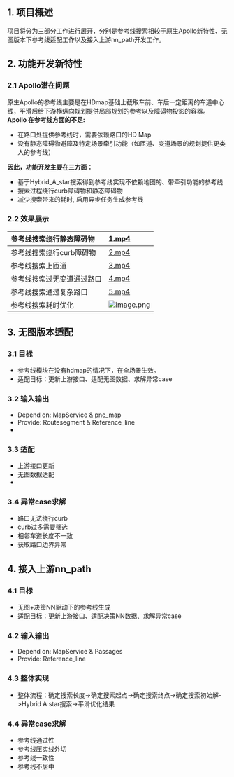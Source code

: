 ## 1. 项目概述
项目将分为三部分工作进行展开，分别是参考线搜索相较于原生Apollo新特性、无图版本下参考线适配工作以及接入上游nn_path开发工作。
## 2. 功能开发新特性
### 2.1 Apollo潜在问题
原生Apollo的参考线主要是在HDmap基础上截取车前、车后一定距离的车道中心线，平滑后给下游横纵向规划提供局部规划的参考以及障碍物投影的容器。
**Apollo 在参考线方面的不足:**

- 在路口处提供参考线时，需要依赖路口的HD Map
- 没有静态障碍物避障及特定场景牵引功能（如匝道、变道场景的规划提供更类人的参考线）

**因此，功能开发主要在三方面：**

- 基于Hybrid_A_star搜索得到参考线实现不依赖地图的、带牵引功能的参考线
- 搜索过程绕行curb障碍物和静态障碍物
- 减少搜索带来的耗时, 启用异步任务生成参考线
### 2.2 效果展示
| 参考线搜索绕行静态障碍物 | [1.mp4](./case/1.mp4) |
| :-- | :-- |
| 参考线搜索绕行curb障碍物 | [2.mp4](./case/2.mp4) |
| 参考线搜索上匝道 | [3.mp4](./case/3.mp4) |
| 参考线搜索过无变道通过路口 | [4.mp4](./case/4.mp4)  |
| 参考线搜索通过复杂路口 | [5.mp4](./case/5.mp4) |
| 参考线搜索耗时优化 | ![image.png](https://cdn.nlark.com/yuque/0/2024/png/27299753/1724171595005-b93d9f12-94d7-4180-9dfd-d99d0c40b526.png#averageHue=%23fdfdfb&clientId=u6aebbfc4-5106-4&from=paste&height=155&id=u0792bcc4&originHeight=170&originWidth=505&originalType=binary&ratio=1.100000023841858&rotation=0&showTitle=false&size=33993&status=done&style=none&taskId=u582da744-1fcf-4339-a1ed-9ce074e323c&title=&width=459.09089914038185) |

## 3. 无图版本适配
### 3.1 目标

- 参考线模块在没有hdmap的情况下，在全场景生效。
- 适配目标：更新上游接口、适配无图数据、求解异常case
### 3.2 输入输出

- Depend on: MapService & pnc_map
- Provide: Routesegment & Reference_line
- 
### 3.3 适配

- 上游接口更新
- 无图数据适配
- 
### 3.4 异常case求解

- 路口无法绕行curb
- curb过多需要筛选
- 相邻车道长度不一致
- 获取路口边界异常

## 4. 接入上游nn_path
### 4.1 目标

- 无图+决策NN驱动下的参考线生成
- 适配目标：更新上游接口、适配决策NN数据、求解异常case
### 4.2 输入输出

- Depend on: MapService & Passages
- Provide: Reference_line
### 4.3 整体实现 

- 整体流程：确定搜索长度->确定搜索起点->确定搜索终点->确定搜索初始解->Hybrid A star搜索->平滑优化结果
### 4.4 异常case求解

- 参考线通过性
- 参考线压实线外切
- 参考线一致性
- 参考线不居中
